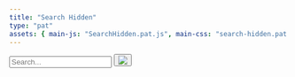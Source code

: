 ```yaml
---
title: "Search Hidden"
type: "pat"
assets: { main-js: "SearchHidden.pat.js", main-css: "search-hidden.pat.css" }
---
```



<div class="pat-search-hidden__base" data-js-pat="SearchHidden">
  <div class="pat-search-hidden__container js-search">
    <label class="pat-search-hidden__label" for="search"></label>
    <input type="text" class="pat-search-hidden__input js-search-input" placeholder="Search..." id="search" />
    <button class="pat-search-hidden__btn js-search-btn">
      <img class="fa-magnifying-glass" src="/svgs/fa-magnifying-glass.svg"/>
    </button>
  </div>
</div>